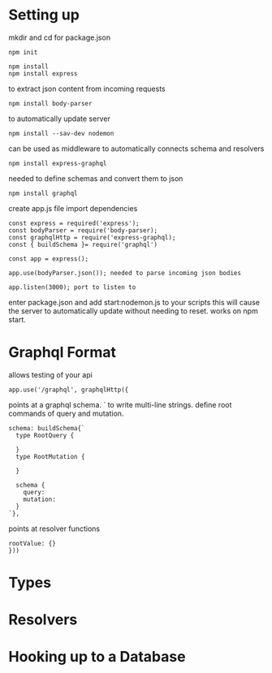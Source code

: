 # Setting up

mkdir and cd
for package.json
```
npm init 
```
```
npm install
npm install express
```
to extract json content from incoming requests
```
npm install body-parser 
```
to automatically update server
```
npm install --sav-dev nodemon 
```
can be used as middleware to automatically connects schema and resolvers 
```
npm install express-graphql 
```
needed to define schemas and convert them to json
```
npm install graphql 
```
create app.js file
import dependencies
```
const express = required('express');
const bodyParser = require('body-parser);
const graphqlHttp = require('express-graphql);
const { buildSchema }= require('graphql') 
```
```
const app = express();
```
```
app.use(bodyParser.json()); needed to parse incoming json bodies
```
```
app.listen(3000); port to listen to
```
enter package.json and add start:nodemon.js to your scripts
this will cause the server to automatically update without needing to reset. works on npm start.

# Graphql Format
allows testing of your api
```
app.use('/graphql', graphqlHttp({
```
points at a graphql schema. ` to write multi-line strings. define root commands of query and mutation.
  ```
  schema: buildSchema{`
    type RootQuery {

    }
    type RootMutation {
      
    }
    
    schema {
      query:
      mutation:
    }
  `},
  ```
points at resolver functions
  ```
  rootValue: {}
}))  
```
# Types


# Resolvers

# Hooking up to a Database